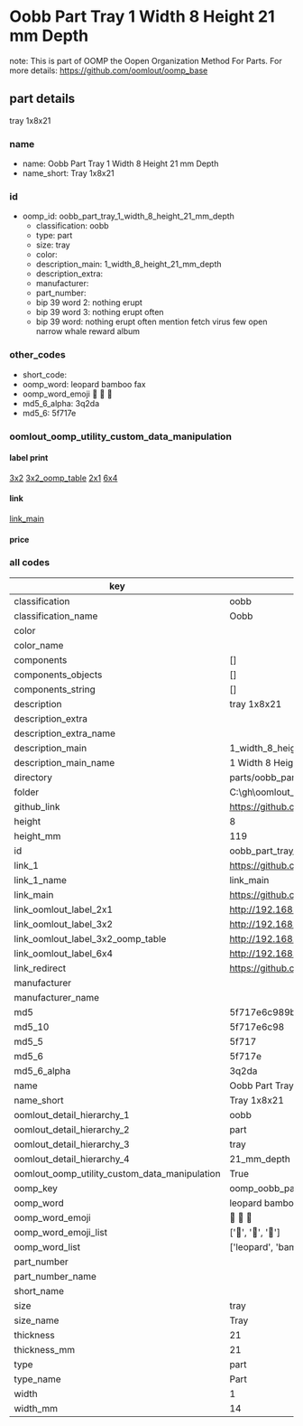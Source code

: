 # Oobb Part Tray 1 Width 8 Height 21 mm Depth  

note: This is part of OOMP the Oopen Organization Method For Parts. For more details: https://github.com/oomlout/oomp_base

##  part details
  



tray 1x8x21



### name
* name: Oobb Part Tray 1 Width 8 Height 21 mm Depth
* name_short: Tray 1x8x21 
### id
* oomp_id: oobb_part_tray_1_width_8_height_21_mm_depth
  * classification: oobb
  * type: part
  * size: tray
  * color: 
  * description_main: 1_width_8_height_21_mm_depth
  * description_extra: 
  * manufacturer: 
  * part_number: 
  * bip 39 word 2: nothing erupt
  * bip 39 word 3: nothing erupt often
  * bip 39 word: nothing erupt often mention fetch virus few open narrow whale reward album

### other_codes
* short_code: 
* oomp_word: leopard bamboo fax
* oomp_word_emoji :leopard: :bamboo: :fax:
* md5_6_alpha: 3q2da
* md5_6: 5f717e






### oomlout_oomp_utility_custom_data_manipulation
#### label print
[3x2](http://192.168.1.245:1112/?label=oomp%203q2da)
[3x2_oomp_table](http://192.168.1.108:1112/?label=oomp%203q2da)
[2x1](http://192.168.1.242:1112/?label=oomp%203q2da)
[6x4](http://192.168.1.55:1112/?label=oomp%203q2da)    

#### link

[link_main](https://github.com/oomlout/oomlout_oobb_version_4_generated_parts/tree/main/navigation_oomp/oobb/part/tray/1_width_8_height_21_mm_depth/part)                              

#### price







### all codes 
| key | value |  
| --- | --- |  
| classification | oobb |  
| classification_name | Oobb |  
| color |  |  
| color_name |  |  
| components | [] |  
| components_objects | [] |  
| components_string | [] |  
| description | tray 1x8x21 |  
| description_extra |  |  
| description_extra_name |  |  
| description_main | 1_width_8_height_21_mm_depth |  
| description_main_name | 1 Width 8 Height 21 mm Depth |  
| directory | parts/oobb_part_tray_1_width_8_height_21_mm_depth |  
| folder | C:\gh\oomlout_oobb_version_4_generated_parts\parts\oobb_part_tray_1_width_8_height_21_mm_depth |  
| github_link | https://github.com/oomlout/oomlout_oomp_part_src/tree/main/parts/oobb_part_tray_1_width_8_height_21_mm_depth |  
| height | 8 |  
| height_mm | 119 |  
| id | oobb_part_tray_1_width_8_height_21_mm_depth |  
| link_1 | https://github.com/oomlout/oomlout_oobb_version_4_generated_parts/tree/main/navigation_oomp/oobb/part/tray/1_width_8_height_21_mm_depth/part |  
| link_1_name | link_main |  
| link_main | https://github.com/oomlout/oomlout_oobb_version_4_generated_parts/tree/main/navigation_oomp/oobb/part/tray/1_width_8_height_21_mm_depth/part |  
| link_oomlout_label_2x1 | http://192.168.1.242:1112/?label=oomp%203q2da |  
| link_oomlout_label_3x2 | http://192.168.1.245:1112/?label=oomp%203q2da |  
| link_oomlout_label_3x2_oomp_table | http://192.168.1.108:1112/?label=oomp%203q2da |  
| link_oomlout_label_6x4 | http://192.168.1.55:1112/?label=oomp%203q2da |  
| link_redirect | https://github.com/oomlout/oomlout_oobb_version_4_generated_parts/tree/main/parts/oobb_tray_01_08_21 |  
| manufacturer |  |  
| manufacturer_name |  |  
| md5 | 5f717e6c989b2ab3d22aa8b133533cb6 |  
| md5_10 | 5f717e6c98 |  
| md5_5 | 5f717 |  
| md5_6 | 5f717e |  
| md5_6_alpha | 3q2da |  
| name | Oobb Part Tray 1 Width 8 Height 21 mm Depth |  
| name_short | Tray 1x8x21  |  
| oomlout_detail_hierarchy_1 | oobb |  
| oomlout_detail_hierarchy_2 | part |  
| oomlout_detail_hierarchy_3 | tray |  
| oomlout_detail_hierarchy_4 | 21_mm_depth |  
| oomlout_oomp_utility_custom_data_manipulation | True |  
| oomp_key | oomp_oobb_part_tray_1_width_8_height_21_mm_depth |  
| oomp_word | leopard bamboo fax |  
| oomp_word_emoji | :leopard: :bamboo: :fax: |  
| oomp_word_emoji_list | [':leopard:', ':bamboo:', ':fax:'] |  
| oomp_word_list | ['leopard', 'bamboo', 'fax'] |  
| part_number |  |  
| part_number_name |  |  
| short_name |  |  
| size | tray |  
| size_name | Tray |  
| thickness | 21 |  
| thickness_mm | 21 |  
| type | part |  
| type_name | Part |  
| width | 1 |  
| width_mm | 14 |  
